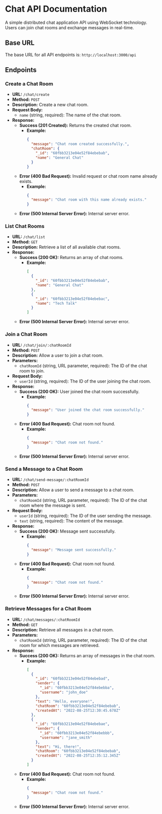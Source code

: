 
# Chat API Documentation

A simple distributed chat application API using WebSocket technology. Users can join chat rooms and exchange messages in real-time.

## Base URL

The base URL for all API endpoints is: `http://localhost:3000/api`

## Endpoints

### Create a Chat Room

- **URL:** `/chat/create`
- **Method:** `POST`
- **Description:** Create a new chat room.
- **Request Body:**
  - `name` (string, required): The name of the chat room.
- **Response:**
  - **Success (201 Created):** Returns the created chat room.
    - **Example:**
      ```json
      {
        "message": "Chat room created successfully.",
        "chatRoom": {
          "_id": "60fbb3213e04e52f84ebebab",
          "name": "General Chat"
        }
      }
      ```
  - **Error (400 Bad Request):** Invalid request or chat room name already exists.
    - **Example:**
      ```json
      {
        "message": "Chat room with this name already exists."
      }
      ```
  - **Error (500 Internal Server Error):** Internal server error.

### List Chat Rooms

- **URL:** `/chat/list`
- **Method:** `GET`
- **Description:** Retrieve a list of all available chat rooms.
- **Response:**
  - **Success (200 OK):** Returns an array of chat rooms.
    - **Example:**
      ```json
      [
        {
          "_id": "60fbb3213e04e52f84ebebab",
          "name": "General Chat"
        },
        {
          "_id": "60fbb3213e04e52f84ebebac",
          "name": "Tech Talk"
        }
      ]
      ```
  - **Error (500 Internal Server Error):** Internal server error.

### Join a Chat Room

- **URL:** `/chat/join/:chatRoomId`
- **Method:** `POST`
- **Description:** Allow a user to join a chat room.
- **Parameters:**
  - `chatRoomId` (string, URL parameter, required): The ID of the chat room to join.
- **Request Body:**
  - `userId` (string, required): The ID of the user joining the chat room.
- **Response:**
  - **Success (200 OK):** User joined the chat room successfully.
    - **Example:**
      ```json
      {
        "message": "User joined the chat room successfully."
      }
      ```
  - **Error (400 Bad Request):** Chat room not found.
    - **Example:**
      ```json
      {
        "message": "Chat room not found."
      }
      ```
  - **Error (500 Internal Server Error):** Internal server error.

### Send a Message to a Chat Room

- **URL:** `/chat/send-message/:chatRoomId`
- **Method:** `POST`
- **Description:** Allow a user to send a message to a chat room.
- **Parameters:**
  - `chatRoomId` (string, URL parameter, required): The ID of the chat room where the message is sent.
- **Request Body:**
  - `userId` (string, required): The ID of the user sending the message.
  - `text` (string, required): The content of the message.
- **Response:**
  - **Success (200 OK):** Message sent successfully.
    - **Example:**
      ```json
      {
        "message": "Message sent successfully."
      }
      ```
  - **Error (400 Bad Request):** Chat room not found.
    - **Example:**
      ```json
      {
        "message": "Chat room not found."
      }
      ```
  - **Error (500 Internal Server Error):** Internal server error.

### Retrieve Messages for a Chat Room

- **URL:** `/chat/messages/:chatRoomId`
- **Method:** `GET`
- **Description:** Retrieve all messages in a chat room.
- **Parameters:**
  - `chatRoomId` (string, URL parameter, required): The ID of the chat room for which messages are retrieved.
- **Response:**
  - **Success (200 OK):** Returns an array of messages in the chat room.
    - **Example:**
      ```json
      [
        {
          "_id": "60fbb3213e04e52f84ebebad",
          "sender": {
            "_id": "60fbb3213e04e52f84ebebba",
            "username": "john_doe"
          },
          "text": "Hello, everyone!",
          "chatRoom": "60fbb3213e04e52f84ebebab",
          "createdAt": "2022-08-25T12:30:45.678Z"
        },
        {
          "_id": "60fbb3213e04e52f84ebebae",
          "sender": {
            "_id": "60fbb3213e04e52f84ebebbb",
            "username": "jane_smith"
          },
          "text": "Hi, there!",
          "chatRoom": "60fbb3213e04e52f84ebebab",
          "createdAt": "2022-08-25T12:35:12.345Z"
        }
      ]
      ```
  - **Error (400 Bad Request):** Chat room not found.
    - **Example:**
      ```json
      {
        "message": "Chat room not found."
      }
      ```
  - **Error (500 Internal Server Error):** Internal server error.

